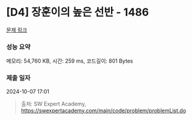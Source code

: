# [D4] 장훈이의 높은 선반 - 1486 

[문제 링크](https://swexpertacademy.com/main/code/problem/problemDetail.do?contestProbId=AV2b7Yf6ABcBBASw) 

### 성능 요약

메모리: 54,760 KB, 시간: 259 ms, 코드길이: 801 Bytes

### 제출 일자

2024-10-07 17:01



> 출처: SW Expert Academy, https://swexpertacademy.com/main/code/problem/problemList.do
